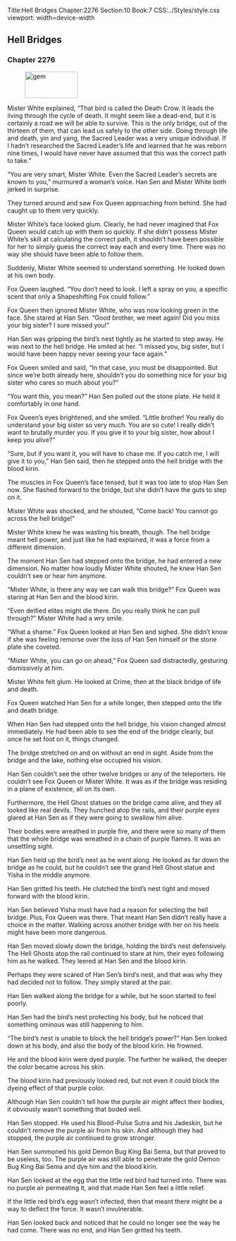 Title:Hell Bridges 
Chapter:2276 
Section:10 
Book:7 
CSS:../Styles/style.css 
viewport: width=device-width
  
## Hell Bridges
### Chapter 2276 
<figure>
	<img src="../Images/gem.gif" alt="gem" id="gem" width="120" height="60" />
</figure>
  

  
  Mister White explained, “That bird is called the Death Crow. It leads the living through the cycle of death. It might seem like a dead-end, but it is certainly a road we will be able to survive. This is the only bridge, out of the thirteen of them, that can lead us safely to the other side. Going through life and death, yin and yang, the Sacred Leader was a very unique individual. If I hadn’t researched the Sacred Leader’s life and learned that he was reborn nine times, I would have never have assumed that this was the correct path to take.”

“You are very smart, Mister White. Even the Sacred Leader’s secrets are known to you,” murmured a woman’s voice. Han Sen and Mister White both jerked in surprise.

They turned around and saw Fox Queen approaching from behind. She had caught up to them very quickly.

Mister White’s face looked glum. Clearly, he had never imagined that Fox Queen would catch up with them so quickly. If she didn’t possess Mister White’s skill at calculating the correct path, it shouldn’t have been possible for her to simply guess the correct way each and every time. There was no way she should have been able to follow them.

Suddenly, Mister White seemed to understand something. He looked down at his own body.

Fox Queen laughed. “You don’t need to look. I left a spray on you, a specific scent that only a Shapeshifting Fox could follow.”

Fox Queen then ignored Mister White, who was now looking green in the face. She stared at Han Sen. “Good brother, we meet again! Did you miss your big sister? I sure missed you!”

Han Sen was gripping the bird’s nest tightly as he started to step away. He was next to the hell bridge. He smiled at her. “I missed you, big sister, but I would have been happy never seeing your face again.”

Fox Queen smiled and said, “In that case, you must be disappointed. But since we’re both already here, shouldn’t you do something nice for your big sister who cares so much about you?”

“You want this, you mean?” Han Sen pulled out the stone plate. He held it comfortably in one hand.

Fox Queen’s eyes brightened, and she smiled. “Little brother! You really do understand your big sister so very much. You are so cute! I really didn’t want to brutally murder you. If you give it to your big sister, how about I keep you alive?”

“Sure, but if you want it, you will have to chase me. If you catch me, I will give it to you,” Han Sen said, then he stepped onto the hell bridge with the blood kirin.

The muscles in Fox Queen’s face tensed, but it was too late to stop Han Sen now. She flashed forward to the bridge, but she didn’t have the guts to step on it.

Mister White was shocked, and he shouted, “Come back! You cannot go across the hell bridge!”

Mister White knew he was wasting his breath, though. The hell bridge meant hell power, and just like he had explained, it was a force from a different dimension.

The moment Han Sen had stepped onto the bridge, he had entered a new dimension. No matter how loudly Mister White shouted, he knew Han Sen couldn’t see or hear him anymore.

“Mister White, is there any way we can walk this bridge?” Fox Queen was staring at Han Sen and the blood kirin.

“Even deified elites might die there. Do you really think he can pull through?” Mister White had a wry smile.

“What a shame.” Fox Queen looked at Han Sen and sighed. She didn’t know if she was feeling remorse over the loss of Han Sen himself or the stone plate she coveted.

“Mister White, you can go on ahead,” Fox Queen sad distractedly, gesturing dismissively at him.

Mister White felt glum. He looked at Crime, then at the black bridge of life and death.

Fox Queen watched Han Sen for a while longer, then stepped onto the life and death bridge.

When Han Sen had stepped onto the hell bridge, his vision changed almost immediately. He had been able to see the end of the bridge clearly, but once he set foot on it, things changed.

The bridge stretched on and on without an end in sight. Aside from the bridge and the lake, nothing else occupied his vision.

Han Sen couldn’t see the other twelve bridges or any of the teleporters. He couldn’t see Fox Queen or Mister White. It was as if the bridge was residing in a plane of existence, all on its own.

Furthermore, the Hell Ghost statues on the bridge came alive, and they all looked like real devils. They hunched atop the rails, and their purple eyes glared at Han Sen as if they were going to swallow him alive.

Their bodies were wreathed in purple fire, and there were so many of them that the whole bridge was wreathed in a chain of purple flames. It was an unsettling sight.

Han Sen held up the bird’s nest as he went along. He looked as far down the bridge as he could, but he couldn’t see the grand Hell Ghost statue and Yisha in the middle anymore.

Han Sen gritted his teeth. He clutched the bird’s nest tight and moved forward with the blood kirin.

Han Sen believed Yisha must have had a reason for selecting the hell bridge. Plus, Fox Queen was there. That meant Han Sen didn’t really have a choice in the matter. Walking across another bridge with her on his heels might have been more dangerous.

Han Sen moved slowly down the bridge, holding the bird’s nest defensively. The Hell Ghosts atop the rail continued to stare at him, their eyes following him as he walked. They leered at Han Sen and the blood kirin.

Perhaps they were scared of Han Sen’s bird’s nest, and that was why they had decided not to follow. They simply stared at the pair.

Han Sen walked along the bridge for a while, but he soon started to feel poorly.

Han Sen had the bird’s nest protecting his body, but he noticed that something ominous was still happening to him.

“The bird’s nest is unable to block the hell bridge’s power?” Han Sen looked down at his body, and also the body of the blood kirin. He frowned.

He and the blood kirin were dyed purple. The further he walked, the deeper the color became across his skin.

The blood kirin had previously looked red, but not even it could block the dyeing effect of that purple color.

Although Han Sen couldn’t tell how the purple air might affect their bodies, it obviously wasn’t something that boded well.

Han Sen stopped. He used his Blood-Pulse Sutra and his Jadeskin, but he couldn’t remove the purple air from his skin. And although they had stopped, the purple air continued to grow stronger.

Han Sen summoned his gold Demon Bug King Bai Sema, but that proved to be useless, too. The purple air was still able to penetrate the gold Demon Bug King Bai Sema and dye him and the blood kirin.

Han Sen looked at the egg that the little red bird had turned into. There was no purple air permeating it, and that made Han Sen feel a little relief.

If the little red bird’s egg wasn’t infected, then that meant there might be a way to deflect the force. It wasn’t invulnerable.

Han Sen looked back and noticed that he could no longer see the way he had come. There was no end, and Han Sen gritted his teeth.
